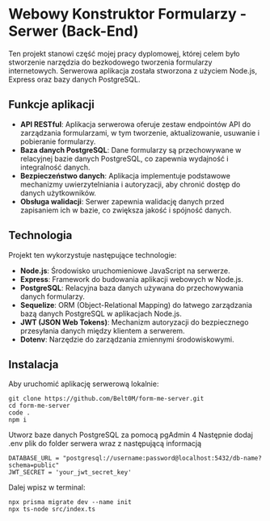 # Webowy Konstruktor Formularzy - Serwer (Back-End)

Ten projekt stanowi część mojej pracy dyplomowej, której celem było stworzenie narzędzia do bezkodowego tworzenia formularzy internetowych. Serwerowa aplikacja została stworzona z użyciem Node.js, Express oraz bazy danych PostgreSQL.

## Funkcje aplikacji

- **API RESTful**: Aplikacja serwerowa oferuje zestaw endpointów API do zarządzania formularzami, w tym tworzenie, aktualizowanie, usuwanie i pobieranie formularzy.
- **Baza danych PostgreSQL**: Dane formularzy są przechowywane w relacyjnej bazie danych PostgreSQL, co zapewnia wydajność i integralność danych.
- **Bezpieczeństwo danych**: Aplikacja implementuje podstawowe mechanizmy uwierzytelniania i autoryzacji, aby chronić dostęp do danych użytkowników.
- **Obsługa walidacji**: Serwer zapewnia walidację danych przed zapisaniem ich w bazie, co zwiększa jakość i spójność danych.

## Technologia

Projekt ten wykorzystuje następujące technologie:

- **Node.js**: Środowisko uruchomieniowe JavaScript na serwerze.
- **Express**: Framework do budowania aplikacji webowych w Node.js.
- **PostgreSQL**: Relacyjna baza danych używana do przechowywania danych formularzy.
- **Sequelize**: ORM (Object-Relational Mapping) do łatwego zarządzania bazą danych PostgreSQL w aplikacjach Node.js.
- **JWT (JSON Web Tokens)**: Mechanizm autoryzacji do bezpiecznego przesyłania danych między klientem a serwerem.
- **Dotenv**: Narzędzie do zarządzania zmiennymi środowiskowymi.

## Instalacja

Aby uruchomić aplikację serwerową lokalnie:

```
git clone https://github.com/Belt0M/form-me-server.git
cd form-me-server
code .
npm i
```

Utworz baze danych PostgreSQL za pomocą pgAdmin 4
Następnie dodaj .env plik do folder serwera wraz z następującą informacją

```
DATABASE_URL = "postgresql://username:password@localhost:5432/db-name?schema=public"
JWT_SECRET = 'your_jwt_secret_key'
```

Dalej wpisz w terminal:

```
npx prisma migrate dev --name init
npx ts-node src/index.ts
```




